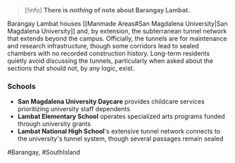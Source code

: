 > [!info] **There is *nothing* of note about Barangay Lambat.**

Barangay Lambat houses [[Manmade Areas#San Magdalena University|San Magdalena University]] and, by extension, the subterranean tunnel network that extends beyond the campus. Officially, the tunnels are for maintenance and research infrastructure, though some corridors lead to sealed chambers with no recorded construction history. Long-term residents quietly avoid discussing the tunnels, particularly when asked about the sections that should not, by any logic, exist.
### Schools
- **San Magdalena University Daycare** provides childcare services prioritizing university staff dependents
- **Lambat Elementary School** operates specialized arts programs funded through university grants
- **Lambat National High School**'s extensive tunnel network connects to the university's tunnel system, though several passages remain sealed

#Barangay, #SouthIsland